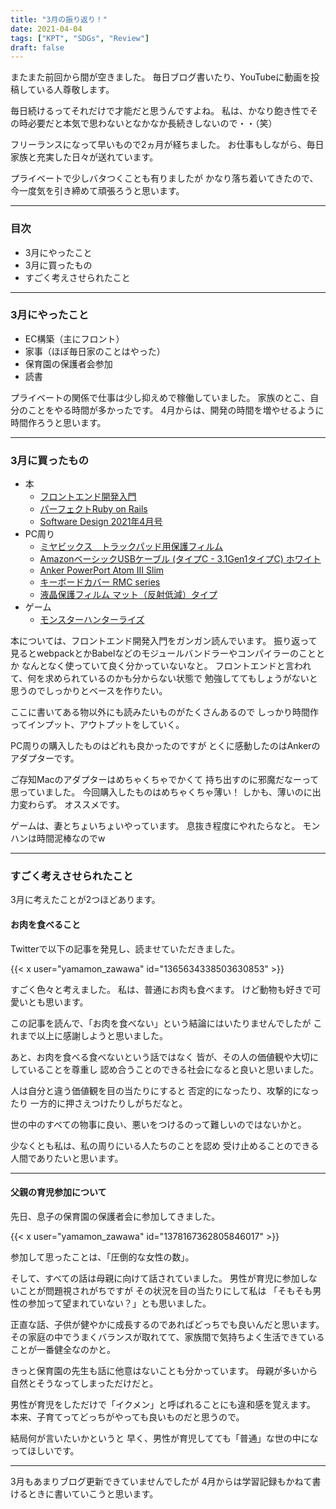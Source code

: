 ```yaml
---
title: "3月の振り返り！"
date: 2021-04-04
tags: ["KPT", "SDGs", "Review"]
draft: false
---
```


またまた前回から間が空きました。
毎日ブログ書いたり、YouTubeに動画を投稿している人尊敬します。

毎日続けるってそれだけで才能だと思うんですよね。
私は、かなり飽き性でその時必要だと本気で思わないとなかなか長続きしないので・・（笑）

フリーランスになって早いもので2ヵ月が経ちました。
お仕事もしながら、毎日家族と充実した日々が送れています。

プライベートで少しバタつくことも有りましたが
かなり落ち着いてきたので、今一度気を引き締めて頑張ろうと思います。

---

### 目次

- 3月にやったこと
- 3月に買ったもの
- すごく考えさせられたこと

---

### 3月にやったこと

- EC構築（主にフロント）
- 家事（ほぼ毎日家のことはやった）
- 保育園の保護者会参加
- 読書

プライベートの関係で仕事は少し抑えめで稼働していました。
家族のとこ、自分のことをやる時間が多かったです。
4月からは、開発の時間を増やせるように時間作ろうと思います。

---

### 3月に買ったもの

- 本
  - [フロントエンド開発入門](https://www.amazon.co.jp/dp/B08SQQWPDW/ref=cm_sw_em_r_mt_dp_J3497YPXZSF6RW37R2VP)
  - [パーフェクトRuby on Rails](https://www.amazon.co.jp/dp/4297114623/ref=cm_sw_em_r_mt_dp_TSFBWW63CBF4DHDR0TFB)
  - [Software Design 2021年4月号](https://gihyo.jp/magazine/SD/archive/2021/202104)
- PC周り
  - [ミヤビックス　トラックパッド用保護フィルム](https://www.amazon.co.jp/gp/product/B01MFEKHMH/)
  - [AmazonベーシックUSBケーブル (タイプC - 3.1Gen1タイプC) ホワイト](https://www.amazon.co.jp/gp/product/B01GGKYWRE/)
  - [Anker PowerPort Atom III Slim](https://www.amazon.co.jp/gp/product/B07W6D1YPW/)
  - [キーボードカバー RMC series](https://www.amazon.co.jp/gp/product/B01N4Q0XWO/)
  - [液晶保護フィルム マット（反射低減）タイプ](https://www.amazon.co.jp/gp/product/B0868LM2GY/)
- ゲーム
  - [モンスターハンターライズ](https://www.capcom.co.jp/monsterhunter/rise/)


本については、フロントエンド開発入門をガンガン読んでいます。
振り返って見るとwebpackとかBabelなどのモジュールバンドラーやコンパイラーのこととか
なんとなく使っていて良く分かっていないなと。
フロントエンドと言われて、何を求められているのかも分からない状態で
勉強しててもしょうがないと思うのでしっかりとベースを作りたい。

ここに書いてある物以外にも読みたいものがたくさんあるので
しっかり時間作ってインプット、アウトプットをしていく。

PC周りの購入したものはどれも良かったのですが
とくに感動したのはAnkerのアダプターです。

ご存知Macのアダプターはめちゃくちゃでかくて
持ち出すのに邪魔だなーって思っていました。
今回購入したものはめちゃくちゃ薄い！
しかも、薄いのに出力変わらず。
オススメです。

ゲームは、妻とちょいちょいやっています。
息抜き程度にやれたらなと。
モンハンは時間泥棒なのでw

---

### すごく考えさせられたこと

3月に考えたことが2つほどあります。

#### お肉を食べること

Twitterで以下の記事を発見し、読ませていただきました。

{{< x user="yamamon_zawawa" id="1365634338503630853" >}}

すごく色々と考えました。
私は、普通にお肉も食べます。
けど動物も好きで可愛いとも思います。

この記事を読んで、「お肉を食べない」という結論にはいたりませんでしたが
これまで以上に感謝しようと思いました。

あと、お肉を食べる食べないという話ではなく
皆が、その人の価値観や大切にしていることを尊重し
認め合うことのできる社会になると良いと思いました。

人は自分と違う価値観を目の当たりにすると
否定的になったり、攻撃的になったり
一方的に押さえつけたりしがちだなと。

世の中のすべての物事に良い、悪いをつけるのって難しいのではないかと。

少なくとも私は、私の周りにいる人たちのことを認め
受け止めることのできる人間でありたいと思います。

---

#### 父親の育児参加について

先日、息子の保育園の保護者会に参加してきました。

{{< x user="yamamon_zawawa" id="1378167362805846017" >}}

参加して思ったことは、「圧倒的な女性の数」。

そして、すべての話は母親に向けて話されていました。
男性が育児に参加しないことが問題視されがちですが
その状況を目の当たりにして私は
「そもそも男性の参加って望まれていない？」とも思いました。

正直な話、子供が健やかに成長するのであればどっちでも良いんだと思います。
その家庭の中でうまくバランスが取れてて、家族間で気持ちよく生活できていることが一番健全なのかと。

きっと保育園の先生も話に他意はないことも分かっています。
母親が多いから自然とそうなってしまっただけだと。

男性が育児をしただけで「イクメン」と呼ばれることにも違和感を覚えます。
本来、子育てってどっちがやっても良いものだと思うので。

結局何が言いたいかというと
早く、男性が育児してても「普通」な世の中になってほしいです。

---

3月もあまりブログ更新できていませんでしたが
4月からは学習記録もかねて書けるときに書いていこうと思います。
